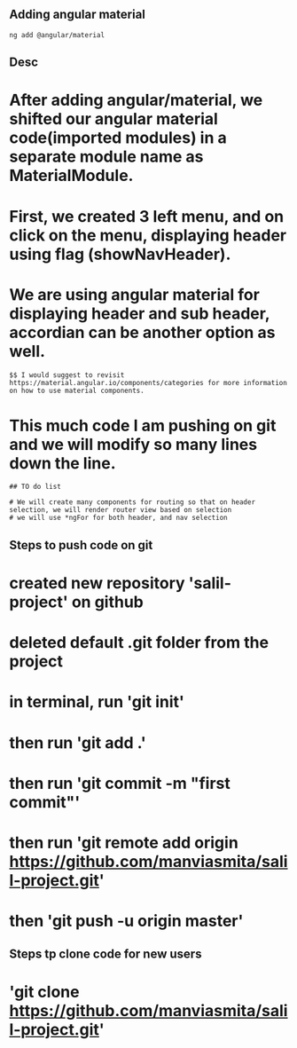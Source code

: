 ## Adding angular material 
    ng add @angular/material
    
## Desc

# After adding angular/material, we shifted our angular material code(imported modules) in a separate module name as  MaterialModule.

# First, we created 3 left menu, and on click on the menu, displaying header using flag (showNavHeader).

# We are using angular material for displaying header and sub header, accordian can be another option as well.
    $$ I would suggest to revisit https://material.angular.io/components/categories for more information on how to use material components.

# This much code I am pushing on git and we will modify so many lines down the line.

    ## TO do list 

    # We will create many components for routing so that on header selection, we will render router view based on selection 
    # we will use *ngFor for both header, and nav selection 

## Steps to push code on git


# created new repository 'salil-project' on github

# deleted default .git folder from the project 
# in terminal, run 'git init'
# then run 'git add .'
# then run 'git commit -m "first commit"'
# then run 'git remote add origin https://github.com/manviasmita/salil-project.git'
# then 'git push -u origin master'


## Steps tp clone code for new users 

# 'git clone https://github.com/manviasmita/salil-project.git'